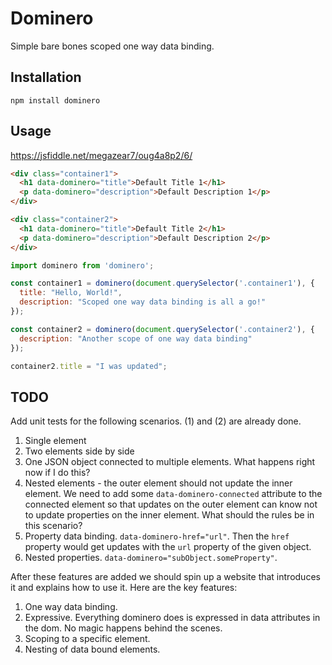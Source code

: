 # Dominero

Simple bare bones scoped one way data binding.

## Installation

`npm install dominero`

## Usage

https://jsfiddle.net/megazear7/oug4a8p2/6/

```html
<div class="container1">
  <h1 data-dominero="title">Default Title 1</h1>
  <p data-dominero="description">Default Description 1</p>
</div>

<div class="container2">
  <h1 data-dominero="title">Default Title 2</h1>
  <p data-dominero="description">Default Description 2</p>
</div>
```

```js
import dominero from 'dominero';

const container1 = dominero(document.querySelector('.container1'), {
  title: "Hello, World!",
  description: "Scoped one way data binding is all a go!"
});

const container2 = dominero(document.querySelector('.container2'), {
  description: "Another scope of one way data binding"
});

container2.title = "I was updated";
```

## TODO

Add unit tests for the following scenarios. (1) and (2) are already done.

1. Single element
2. Two elements side by side
3. One JSON object connected to multiple elements. What happens right now if I do this?
4. Nested elements - the outer element should not update the inner element. We need to add some `data-dominero-connected` attribute to the connected element so that updates on the outer element can know not to update properties on the inner element. What should the rules be in this scenario?
5. Property data binding. `data-dominero-href="url"`. Then the `href` property would get updates with the `url` property of the given object.
6. Nested properties. `data-dominero="subObject.someProperty"`.

After these features are added we should spin up a website that introduces it and explains how to use it. Here are the key features:

1. One way data binding.
2. Expressive. Everything dominero does is expressed in data attributes in the dom. No magic happens behind the scenes.
3. Scoping to a specific element.
4. Nesting of data bound elements.
